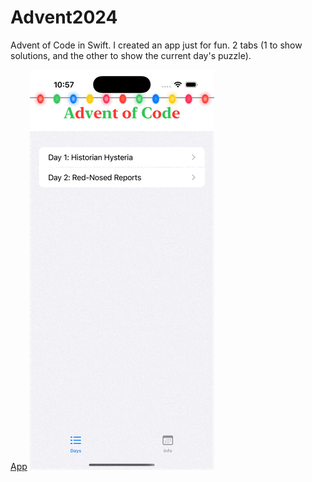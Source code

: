 # Advent2024
Advent of Code in Swift. I created an app just for fun. 2 tabs (1 to show solutions, and the other to show the current day's puzzle).

[App](Advent.gif)
![App in action](Advent.gif?raw=true "App in Action")


